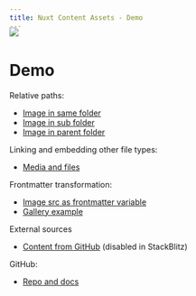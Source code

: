 ```yaml
---
title: Nuxt Content Assets - Demo
---
```


<img src="splash.png" style="margin: -20px 0">

# Demo

Relative paths:

- [Image in same folder](/recipes/italian-bean-stew)
- [Image in sub folder](/recipes/pesto-salmon-lentils)
- [Image in parent folder](/recipes/sicilian-fish-stew)

Linking and embedding other file types:

- [Media and files](/media)

Frontmatter transformation:

- [Image src as frontmatter variable](/recipes/turkey-casserole)
- [Gallery example](/recipes) 

External sources

- [Content from GitHub](/external) (disabled in StackBlitz)

GitHub:

- [Repo and docs](https://github.com/davestewart/nuxt-content-assets)
